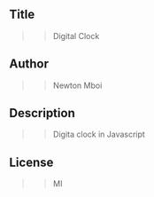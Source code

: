 ## Title
>> Digital Clock
## Author
>> Newton Mboi
## Description
>> Digita clock in Javascript 
## License
>> MI